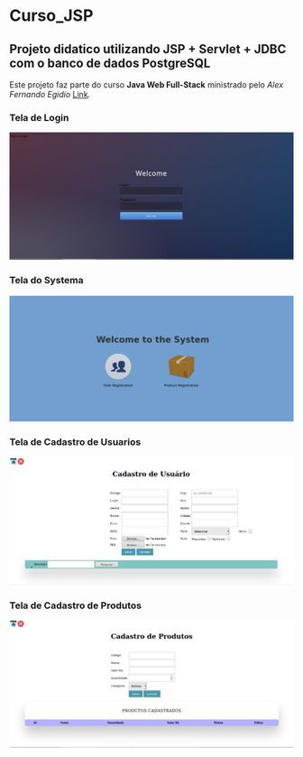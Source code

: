 # Curso_JSP
## Projeto didatico utilizando JSP + Servlet + JDBC com o banco de dados PostgreSQL 
Este projeto faz parte do curso **Java Web Full-Stack** ministrado pelo *Alex Fernando Egidio* 
[Link](https://www.jdevtreinamento.com.br/formacao-java-web-profissional/index.html?hsrc=cG9ydGFsamE%3D).

### Tela de Login
<img src="imagens/tela_login.png">

### Tela do Systema
<img src="imagens/Tela_systema.png">

### Tela de Cadastro de Usuarios
<img src="imagens/tela_cad.png">


### Tela de Cadastro de Produtos
<img src="imagens/tela_cad_prod.png">
